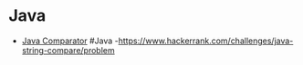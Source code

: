 # Java
- [Java Comparator](https://www.hackerrank.com/challenges/java-comparator/problem)
#Java
-https://www.hackerrank.com/challenges/java-string-compare/problem
